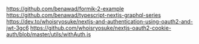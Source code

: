 https://github.com/benawad/formik-2-example
https://github.com/benawad/typescript-nextjs-graphql-series
https://dev.to/whoisryosuke/nextjs-and-authentication-using-oauth2-and-jwt-3gc6
https://github.com/whoisryosuke/nextjs-oauth2-cookie-auth/blob/master/utils/withAuth.js
